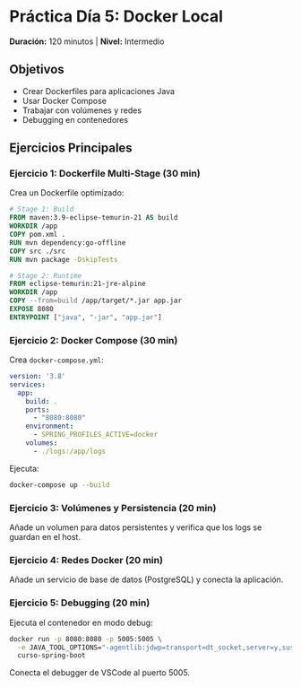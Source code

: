 # Práctica Día 5: Docker Local

**Duración:** 120 minutos | **Nivel:** Intermedio

## Objetivos

- Crear Dockerfiles para aplicaciones Java
- Usar Docker Compose
- Trabajar con volúmenes y redes
- Debugging en contenedores

## Ejercicios Principales

### Ejercicio 1: Dockerfile Multi-Stage (30 min)

Crea un Dockerfile optimizado:

```dockerfile
# Stage 1: Build
FROM maven:3.9-eclipse-temurin-21 AS build
WORKDIR /app
COPY pom.xml .
RUN mvn dependency:go-offline
COPY src ./src
RUN mvn package -DskipTests

# Stage 2: Runtime
FROM eclipse-temurin:21-jre-alpine
WORKDIR /app
COPY --from=build /app/target/*.jar app.jar
EXPOSE 8080
ENTRYPOINT ["java", "-jar", "app.jar"]
```

### Ejercicio 2: Docker Compose (30 min)

Crea `docker-compose.yml`:

```yaml
version: '3.8'
services:
  app:
    build: .
    ports:
      - "8080:8080"
    environment:
      - SPRING_PROFILES_ACTIVE=docker
    volumes:
      - ./logs:/app/logs
```

Ejecuta:

```bash
docker-compose up --build
```

### Ejercicio 3: Volúmenes y Persistencia (20 min)

Añade un volumen para datos persistentes y verifica que los logs se guardan en el host.

### Ejercicio 4: Redes Docker (20 min)

Añade un servicio de base de datos (PostgreSQL) y conecta la aplicación.

### Ejercicio 5: Debugging (20 min)

Ejecuta el contenedor en modo debug:

```bash
docker run -p 8080:8080 -p 5005:5005 \
  -e JAVA_TOOL_OPTIONS="-agentlib:jdwp=transport=dt_socket,server=y,suspend=n,address=*:5005" \
  curso-spring-boot
```

Conecta el debugger de VSCode al puerto 5005.